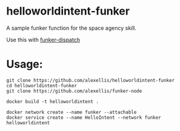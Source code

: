 # helloworldintent-funker
A sample funker function for the space agency skill.

Use this with [funker-dispatch](https://github.com/alexellis/funker-dispatch)

Usage:
======

```
git clone https://github.com/alexellis/helloworldintent-funker
cd helloworldintent-funker
git clone https://github.com/alexellis/funker-node

docker build -t helloworldintent .

docker network create --name funker --attachable
docker service create --name HelloIntent --network funker helloworldintent
```
